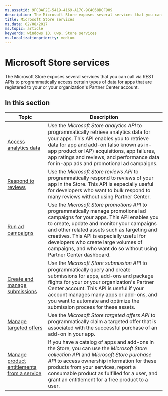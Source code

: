 ```yaml
---
ms.assetid: 9FCBAF2E-5419-4169-A17C-9C4058DCF909
description: The Microsoft Store exposes several services that you can call via REST APIs to programmatically access certain types of data for apps that are registered to your or your organization's Partner Center account.
title: Microsoft Store services
ms.date: 02/08/2017
ms.topic: article
keywords: windows 10, uwp, Store services
ms.localizationpriority: medium
---
```

# Microsoft Store services

The Microsoft Store exposes several services that you can call via REST APIs to programmatically access certain types of data for apps that are registered to your or your organization's Partner Center account.

## In this section


| Topic            | Description                 |
|------------------|-----------------------------|
| [Access analytics data](access-analytics-data-using-windows-store-services.md) | Use the *Microsoft Store analytics API* to programmatically retrieve analytics data for your apps. This API enables you to retrieve data for app and add-on (also known as in-app product or IAP) acquisitions, app failures, app ratings and reviews, and performance data for in-app ads and promotional ad campaigns. |
| [Respond to reviews](respond-to-reviews-using-windows-store-services.md) | Use the *Microsoft Store reviews API* to programmatically respond to reviews of your app in the Store. This API is especially useful for developers who want to bulk respond to many reviews without using Partner Center.  |
| [Run ad campaigns](run-ad-campaigns-using-windows-store-services.md) | Use the *Microsoft Store promotions API* to programmatically manage promotional ad campaigns for your apps. This API enables you to create, update and monitor your campaigns and other related assets such as targeting and creatives. This API is especially useful for developers who create large volumes of campaigns, and who want do so without using Partner Center dashboard. |
| [Create and manage submissions](create-and-manage-submissions-using-windows-store-services.md) | Use the *Microsoft Store submission API* to programmatically query and create submissions for apps, add-ons and package flights for your or your organization's Partner Center account. This API is useful if your account manages many apps or add-ons, and you want to automate and optimize the submission process for these assets. |
| [Manage targeted offers ](manage-targeted-offers-using-windows-store-services.md) | Use the *Microsoft Store targeted offers API* to programmatically claim a targeted offer that is associated with the successful purchase of an add-on in your app. |
| [Manage product entitlements from a service](view-and-grant-products-from-a-service.md)  | If you have a catalog of apps and add-ons in the Store, you can use the *Microsoft Store collection API* and *Microsoft Store purchase API* to access ownership information for these products from your services, report a consumable product as fulfilled for a user, and grant an entitlement for a free product to a user.  |
